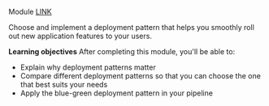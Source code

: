 Module [LINK](https://learn.microsoft.com/en-us/training/modules/manage-release-cadence/)

Choose and implement a deployment pattern that helps you smoothly roll out new application features to your users.

**Learning objectives**
After completing this module, you'll be able to:

- Explain why deployment patterns matter
- Compare different deployment patterns so that you can choose the one that best suits your needs
- Apply the blue-green deployment pattern in your pipeline